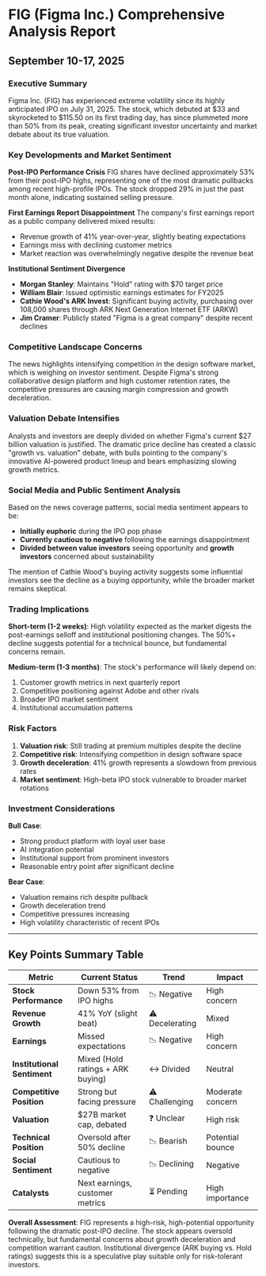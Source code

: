 # FIG (Figma Inc.) Comprehensive Analysis Report
## September 10-17, 2025

### Executive Summary

Figma Inc. (FIG) has experienced extreme volatility since its highly anticipated IPO on July 31, 2025. The stock, which debuted at $33 and skyrocketed to $115.50 on its first trading day, has since plummeted more than 50% from its peak, creating significant investor uncertainty and market debate about its true valuation.

### Key Developments and Market Sentiment

**Post-IPO Performance Crisis**
FIG shares have declined approximately 53% from their post-IPO highs, representing one of the most dramatic pullbacks among recent high-profile IPOs. The stock dropped 29% in just the past month alone, indicating sustained selling pressure.

**First Earnings Report Disappointment**
The company's first earnings report as a public company delivered mixed results:
- Revenue growth of 41% year-over-year, slightly beating expectations
- Earnings miss with declining customer metrics
- Market reaction was overwhelmingly negative despite the revenue beat

**Institutional Sentiment Divergence**
- **Morgan Stanley**: Maintains "Hold" rating with $70 target price
- **William Blair**: Issued optimistic earnings estimates for FY2025
- **Cathie Wood's ARK Invest**: Significant buying activity, purchasing over 108,000 shares through ARK Next Generation Internet ETF (ARKW)
- **Jim Cramer**: Publicly stated "Figma is a great company" despite recent declines

### Competitive Landscape Concerns

The news highlights intensifying competition in the design software market, which is weighing on investor sentiment. Despite Figma's strong collaborative design platform and high customer retention rates, the competitive pressures are causing margin compression and growth deceleration.

### Valuation Debate Intensifies

Analysts and investors are deeply divided on whether Figma's current $27 billion valuation is justified. The dramatic price decline has created a classic "growth vs. valuation" debate, with bulls pointing to the company's innovative AI-powered product lineup and bears emphasizing slowing growth metrics.

### Social Media and Public Sentiment Analysis

Based on the news coverage patterns, social media sentiment appears to be:
- **Initially euphoric** during the IPO pop phase
- **Currently cautious to negative** following the earnings disappointment
- **Divided between value investors** seeing opportunity and **growth investors** concerned about sustainability

The mention of Cathie Wood's buying activity suggests some influential investors see the decline as a buying opportunity, while the broader market remains skeptical.

### Trading Implications

**Short-term (1-2 weeks)**: High volatility expected as the market digests the post-earnings selloff and institutional positioning changes. The 50%+ decline suggests potential for a technical bounce, but fundamental concerns remain.

**Medium-term (1-3 months)**: The stock's performance will likely depend on:
1. Customer growth metrics in next quarterly report
2. Competitive positioning against Adobe and other rivals
3. Broader IPO market sentiment
4. Institutional accumulation patterns

### Risk Factors

1. **Valuation risk**: Still trading at premium multiples despite the decline
2. **Competitive risk**: Intensifying competition in design software space
3. **Growth deceleration**: 41% growth represents a slowdown from previous rates
4. **Market sentiment**: High-beta IPO stock vulnerable to broader market rotations

### Investment Considerations

**Bull Case**:
- Strong product platform with loyal user base
- AI integration potential
- Institutional support from prominent investors
- Reasonable entry point after significant decline

**Bear Case**:
- Valuation remains rich despite pullback
- Growth deceleration trend
- Competitive pressures increasing
- High volatility characteristic of recent IPOs

---

## Key Points Summary Table

| Metric | Current Status | Trend | Impact |
|--------|---------------|-------|---------|
| **Stock Performance** | Down 53% from IPO highs | 📉 Negative | High concern |
| **Revenue Growth** | 41% YoY (slight beat) | ⚠️ Decelerating | Mixed |
| **Earnings** | Missed expectations | 📉 Negative | High concern |
| **Institutional Sentiment** | Mixed (Hold ratings + ARK buying) | ↔️ Divided | Neutral |
| **Competitive Position** | Strong but facing pressure | ⚠️ Challenging | Moderate concern |
| **Valuation** | $27B market cap, debated | ❓ Unclear | High risk |
| **Technical Position** | Oversold after 50% decline | 📉 Bearish | Potential bounce |
| **Social Sentiment** | Cautious to negative | 📉 Declining | Negative |
| **Catalysts** | Next earnings, customer metrics | ⏳ Pending | High importance |

**Overall Assessment**: FIG represents a high-risk, high-potential opportunity following the dramatic post-IPO decline. The stock appears oversold technically, but fundamental concerns about growth deceleration and competition warrant caution. Institutional divergence (ARK buying vs. Hold ratings) suggests this is a speculative play suitable only for risk-tolerant investors.